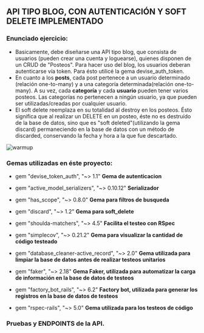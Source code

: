 ## API TIPO BLOG, CON AUTENTICACIÓN Y SOFT DELETE IMPLEMENTADO

### Enunciado ejercicio:
* Basicamente, debe diseñarse una API tipo blog, que consista de usuarios (pueden crear una cuenta y loguearse), quienes disponen de un CRUD de "Posteos". Para hacer uso del blog, los usuarios deberan autenticarse vía token. Para ésto utilicé la gema devise_auth_token.
* En cuanto a los **posts**, cada post pertenece a un usuario determinado (relación one-to-many) y a una categoría determinada(relación one-to-many). A su vez, cada **categoría** y cada **usuario** pueden tener varios posteos. Las categorías no pertenecen a ningún usuario, ya que pueden ser utilizadas/creadas por cualquier usuario.
* El soft delete reemplaza en su totalidad al destroy en los posteos. Ésto significa que al realizar un DELETE en un posteo, éste no es destruído de la base de datos, sino que es "soft deleted"(utilizando la gema discard) permaneciendo en la base de datos con un método de discarded, conservando la fecha y hora a la que fue descartado.

![warmup](https://user-images.githubusercontent.com/81385234/119032419-8a2ca200-b982-11eb-9782-9cecfba7dd8d.jpg)


### Gemas utilizadas en éste proyecto:

* gem "devise_token_auth", "~> 1.1" **Gema de autenticacion**

* gem "active_model_serializers", "~> 0.10.12" **Serializador**

* gem "has_scope", "~> 0.8.0" **Gema para filtros de busqueda**

* gem "discard", "~> 1.2" **Gema para soft_delete**

* gem "shoulda-matchers", "~> 4.5" **Facilita el testeo con RSpec**

* gem "simplecov", "~> 0.21.2" **Gema para visualizar la cantidad de código testeado**

* gem "database_cleaner-active_record", "~> 2.0" **Gema utilizada para limpiar la base de datos antes de realizar testeos unitarios**

* gem "faker", "~> 2.18" **Gema Faker, utilizada para automatizar la carga de información en la base de datos de testeos**

* gem "factory_bot_rails", "~> 6.2" **Factory bot, utilizada para generar los registros en la base de datos de testeos**

* gem "rspec-rails", "~> 5.0" **Gema utilizada para los testeos de código**

### Pruebas y ENDPOINTS de la API.

